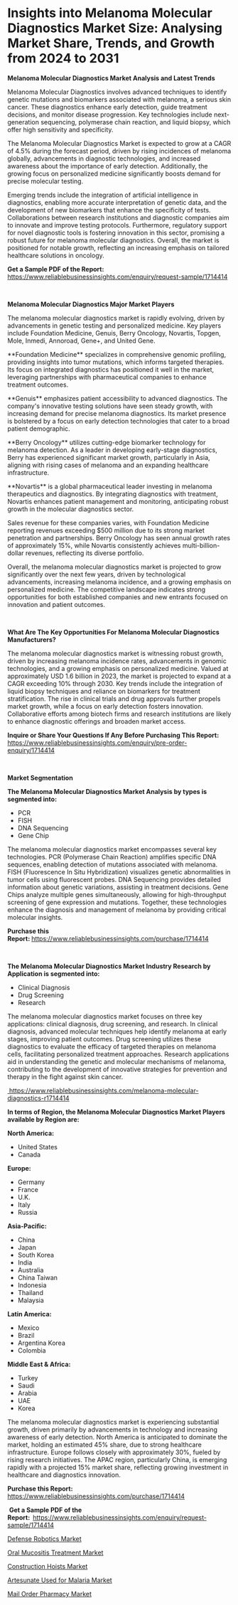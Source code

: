 <p><h1>Insights into Melanoma Molecular Diagnostics Market Size: Analysing Market Share, Trends, and Growth from 2024 to 2031</h1></p><p><strong>Melanoma Molecular Diagnostics Market Analysis and Latest Trends</strong></p>
<p><p>Melanoma Molecular Diagnostics involves advanced techniques to identify genetic mutations and biomarkers associated with melanoma, a serious skin cancer. These diagnostics enhance early detection, guide treatment decisions, and monitor disease progression. Key technologies include next-generation sequencing, polymerase chain reaction, and liquid biopsy, which offer high sensitivity and specificity. </p><p>The Melanoma Molecular Diagnostics Market is expected to grow at a CAGR of 4.5% during the forecast period, driven by rising incidences of melanoma globally, advancements in diagnostic technologies, and increased awareness about the importance of early detection. Additionally, the growing focus on personalized medicine significantly boosts demand for precise molecular testing. </p><p>Emerging trends include the integration of artificial intelligence in diagnostics, enabling more accurate interpretation of genetic data, and the development of new biomarkers that enhance the specificity of tests. Collaborations between research institutions and diagnostic companies aim to innovate and improve testing protocols. Furthermore, regulatory support for novel diagnostic tools is fostering innovation in this sector, promising a robust future for melanoma molecular diagnostics. Overall, the market is positioned for notable growth, reflecting an increasing emphasis on tailored healthcare solutions in oncology.</p></p>
<p><strong>Get a Sample PDF of the Report:&nbsp;</strong> <a href="https://www.reliablebusinessinsights.com/enquiry/request-sample/1714414?utm_campaign=84&utm_medium=2&utm_source=Github&utm_content=ia&utm_term=22102024&utm_id=melanoma-molecular-diagnostics">https://www.reliablebusinessinsights.com/enquiry/request-sample/1714414</a></p>
<p>&nbsp;</p>
<p><strong>Melanoma Molecular Diagnostics Major Market Players</strong></p>
<p><p>The melanoma molecular diagnostics market is rapidly evolving, driven by advancements in genetic testing and personalized medicine. Key players include Foundation Medicine, Genuis, Berry Oncology, Novartis, Topgen, Mole, Inmedi, Annoroad, Gene+, and United Gene.</p><p>**Foundation Medicine** specializes in comprehensive genomic profiling, providing insights into tumor mutations, which informs targeted therapies. Its focus on integrated diagnostics has positioned it well in the market, leveraging partnerships with pharmaceutical companies to enhance treatment outcomes.</p><p>**Genuis** emphasizes patient accessibility to advanced diagnostics. The company's innovative testing solutions have seen steady growth, with increasing demand for precise melanoma diagnostics. Its market presence is bolstered by a focus on early detection technologies that cater to a broad patient demographic.</p><p>**Berry Oncology** utilizes cutting-edge biomarker technology for melanoma detection. As a leader in developing early-stage diagnostics, Berry has experienced significant market growth, particularly in Asia, aligning with rising cases of melanoma and an expanding healthcare infrastructure.</p><p>**Novartis** is a global pharmaceutical leader investing in melanoma therapeutics and diagnostics. By integrating diagnostics with treatment, Novartis enhances patient management and monitoring, anticipating robust growth in the molecular diagnostics sector.</p><p>Sales revenue for these companies varies, with Foundation Medicine reporting revenues exceeding $500 million due to its strong market penetration and partnerships. Berry Oncology has seen annual growth rates of approximately 15%, while Novartis consistently achieves multi-billion-dollar revenues, reflecting its diverse portfolio.</p><p>Overall, the melanoma molecular diagnostics market is projected to grow significantly over the next few years, driven by technological advancements, increasing melanoma incidence, and a growing emphasis on personalized medicine. The competitive landscape indicates strong opportunities for both established companies and new entrants focused on innovation and patient outcomes.</p></p>
<p>&nbsp;</p>
<p><strong>What Are The Key Opportunities For Melanoma Molecular Diagnostics Manufacturers?</strong></p>
<p><p>The melanoma molecular diagnostics market is witnessing robust growth, driven by increasing melanoma incidence rates, advancements in genomic technologies, and a growing emphasis on personalized medicine. Valued at approximately USD 1.6 billion in 2023, the market is projected to expand at a CAGR exceeding 10% through 2030. Key trends include the integration of liquid biopsy techniques and reliance on biomarkers for treatment stratification. The rise in clinical trials and drug approvals further propels market growth, while a focus on early detection fosters innovation. Collaborative efforts among biotech firms and research institutions are likely to enhance diagnostic offerings and broaden market access.</p></p>
<p><strong>Inquire or Share Your Questions If Any Before Purchasing This Report:</strong> <a href="https://www.reliablebusinessinsights.com/enquiry/pre-order-enquiry/1714414?utm_campaign=84&utm_medium=2&utm_source=Github&utm_content=ia&utm_term=22102024&utm_id=melanoma-molecular-diagnostics">https://www.reliablebusinessinsights.com/enquiry/pre-order-enquiry/1714414</a></p>
<p>&nbsp;</p>
<p><strong>Market Segmentation</strong></p>
<p><strong>The Melanoma Molecular Diagnostics Market Analysis by types is segmented into:</strong></p>
<p><ul><li>PCR</li><li>FISH</li><li>DNA Sequencing</li><li>Gene Chip</li></ul></p>
<p><p>The melanoma molecular diagnostics market encompasses several key technologies. PCR (Polymerase Chain Reaction) amplifies specific DNA sequences, enabling detection of mutations associated with melanoma. FISH (Fluorescence In Situ Hybridization) visualizes genetic abnormalities in tumor cells using fluorescent probes. DNA Sequencing provides detailed information about genetic variations, assisting in treatment decisions. Gene Chips analyze multiple genes simultaneously, allowing for high-throughput screening of gene expression and mutations. Together, these technologies enhance the diagnosis and management of melanoma by providing critical molecular insights.</p></p>
<p><strong>Purchase this Report:&nbsp;</strong><a href="https://www.reliablebusinessinsights.com/purchase/1714414?utm_campaign=84&utm_medium=2&utm_source=Github&utm_content=ia&utm_term=22102024&utm_id=melanoma-molecular-diagnostics">https://www.reliablebusinessinsights.com/purchase/1714414</a></p>
<p>&nbsp;</p>
<p><strong>The Melanoma Molecular Diagnostics Market Industry Research by Application is segmented into:</strong></p>
<p><ul><li>Clinical Diagnosis</li><li>Drug Screening</li><li>Research</li></ul></p>
<p><p>The melanoma molecular diagnostics market focuses on three key applications: clinical diagnosis, drug screening, and research. In clinical diagnosis, advanced molecular techniques help identify melanoma at early stages, improving patient outcomes. Drug screening utilizes these diagnostics to evaluate the efficacy of targeted therapies on melanoma cells, facilitating personalized treatment approaches. Research applications aid in understanding the genetic and molecular mechanisms of melanoma, contributing to the development of innovative strategies for prevention and therapy in the fight against skin cancer.</p></p>
<p><a href="https://www.reliablebusinessinsights.com/melanoma-molecular-diagnostics-r1714414?utm_campaign=84&utm_medium=2&utm_source=Github&utm_content=ia&utm_term=22102024&utm_id=melanoma-molecular-diagnostics">&nbsp;https://www.reliablebusinessinsights.com/melanoma-molecular-diagnostics-r1714414</a></p>
<p><strong>In terms of Region, the Melanoma Molecular Diagnostics Market Players available by Region are:</strong></p>
<p>
    <p> <strong> North America: </strong>
        <ul>
            <li>United States</li>
            <li>Canada</li>
        </ul>
        </p> 
    <p> <strong> Europe: </strong>
        <ul>
            <li>Germany</li>
            <li>France</li>
            <li>U.K.</li>
            <li>Italy</li>
            <li>Russia</li>
        </ul>
        </p> 
    <p> <strong> Asia-Pacific: </strong>
        <ul>
            <li>China</li>
            <li>Japan</li>
            <li>South Korea</li>
            <li>India</li>
            <li>Australia</li>
            <li>China Taiwan</li>
            <li>Indonesia</li>
            <li>Thailand</li>
            <li>Malaysia</li>
        </ul>
        </p> 
    <p> <strong> Latin America: </strong>
        <ul>
            <li>Mexico</li>
            <li>Brazil</li>
            <li>Argentina Korea</li>
            <li>Colombia</li>
        </ul>
        </p> 
    <p> <strong> Middle East & Africa: </strong>
        <ul>
            <li>Turkey</li>
            <li>Saudi</li>
            <li>Arabia</li>
            <li>UAE</li>
            <li>Korea</li>
        </ul>
    </p>
    </p>
<p><p>The melanoma molecular diagnostics market is experiencing substantial growth, driven primarily by advancements in technology and increasing awareness of early detection. North America is anticipated to dominate the market, holding an estimated 45% share, due to strong healthcare infrastructure. Europe follows closely with approximately 30%, fueled by rising research initiatives. The APAC region, particularly China, is emerging rapidly with a projected 15% market share, reflecting growing investment in healthcare and diagnostics innovation.</p></p>
<p><strong>Purchase this Report: </strong><a href="https://www.reliablebusinessinsights.com/purchase/1714414?utm_campaign=84&utm_medium=2&utm_source=Github&utm_content=ia&utm_term=22102024&utm_id=melanoma-molecular-diagnostics">https://www.reliablebusinessinsights.com/purchase/1714414</a></p>
<p>&nbsp;<strong>Get a Sample PDF of the Report:&nbsp;&nbsp;</strong><a href="https://www.reliablebusinessinsights.com/enquiry/request-sample/1714414?utm_campaign=84&utm_medium=2&utm_source=Github&utm_content=ia&utm_term=22102024&utm_id=melanoma-molecular-diagnostics">https://www.reliablebusinessinsights.com/enquiry/request-sample/1714414</a></p>
<p><strong></strong></p>
<p><p><a href="https://issuu.com/reportprime-2/docs/defense-robotics-market-size-2030.p_08c9ec64b173f7?utm_campaign=84&utm_medium=2&utm_source=Github&utm_content=ia&utm_term=22102024&utm_id=melanoma-molecular-diagnostics">Defense Robotics Market</a></p><p><a href="https://www.linkedin.com/pulse/oral-mucositis-treatment-industry-analysis-report-market-size-gq4of?utm_campaign=84&utm_medium=2&utm_source=Github&utm_content=ia&utm_term=22102024&utm_id=melanoma-molecular-diagnostics">Oral Mucositis Treatment Market</a></p><p><a href="https://issuu.com/reportprime-2/docs/construction-hoists-market-size-203_af21f55aca79ca?utm_campaign=84&utm_medium=2&utm_source=Github&utm_content=ia&utm_term=22102024&utm_id=melanoma-molecular-diagnostics">Construction Hoists Market</a></p><p><a href="https://github.com/MegiDuro586/Market-Research-Report-List-1/blob/main/artesunate-used-for-malaria-market.md?utm_campaign=84&utm_medium=2&utm_source=Github&utm_content=ia&utm_term=22102024&utm_id=melanoma-molecular-diagnostics">Artesunate Used for Malaria Market</a></p><p><a href="https://www.linkedin.com/pulse/market-insights-global-mail-order-pharmacy-forecast-uephc?utm_campaign=84&utm_medium=2&utm_source=Github&utm_content=ia&utm_term=22102024&utm_id=melanoma-molecular-diagnostics">Mail Order Pharmacy Market</a></p></p>